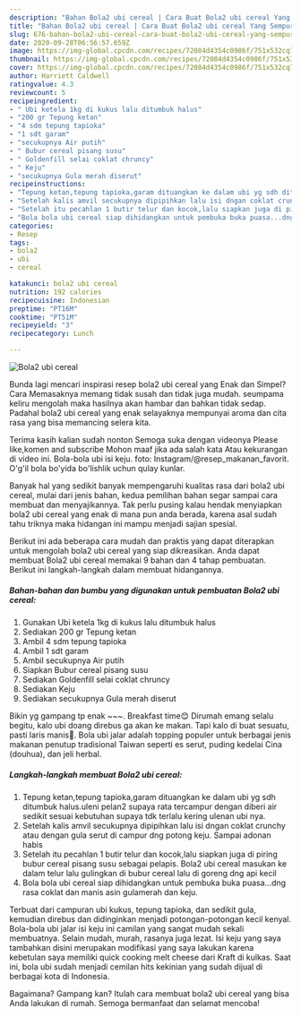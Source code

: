 ```yaml
---
description: "Bahan Bola2 ubi cereal | Cara Buat Bola2 ubi cereal Yang Sempurna"
title: "Bahan Bola2 ubi cereal | Cara Buat Bola2 ubi cereal Yang Sempurna"
slug: 676-bahan-bola2-ubi-cereal-cara-buat-bola2-ubi-cereal-yang-sempurna
date: 2020-09-28T06:56:57.659Z
image: https://img-global.cpcdn.com/recipes/72084d4354c0986f/751x532cq70/bola2-ubi-cereal-foto-resep-utama.jpg
thumbnail: https://img-global.cpcdn.com/recipes/72084d4354c0986f/751x532cq70/bola2-ubi-cereal-foto-resep-utama.jpg
cover: https://img-global.cpcdn.com/recipes/72084d4354c0986f/751x532cq70/bola2-ubi-cereal-foto-resep-utama.jpg
author: Harriett Caldwell
ratingvalue: 4.3
reviewcount: 5
recipeingredient:
- " Ubi ketela 1kg di kukus lalu ditumbuk halus"
- "200 gr Tepung ketan"
- "4 sdm tepung tapioka"
- "1 sdt garam"
- "secukupnya Air putih"
- " Bubur cereal pisang susu"
- " Goldenfill selai coklat chruncy"
- " Keju"
- "secukupnya Gula merah diserut"
recipeinstructions:
- "Tepung ketan,tepung tapioka,garam dituangkan ke dalam ubi yg sdh ditumbuk halus.uleni pelan2 supaya rata tercampur dengan diberi air sedikit sesuai kebutuhan supaya tdk terlalu kering ulenan ubi nya."
- "Setelah kalis amvil secukupnya dipipihkan lalu isi dngan coklat crunchy atau dengan gula serut di campur dng potong keju. Sampai adonan habis"
- "Setelah itu pecahlan 1 butir telur dan kocok,lalu siapkan juga di piring bubur cereal pisang susu sebagai pelapis. Bola2 ubi cereal masukan ke dalam telur lalu gulingkan di bubur cereal lalu di goreng dng api kecil"
- "Bola bola ubi cereal siap dihidangkan untuk pembuka buka puasa...dng rasa coklat dan manis asin gulamerah dan keju."
categories:
- Resep
tags:
- bola2
- ubi
- cereal

katakunci: bola2 ubi cereal 
nutrition: 192 calories
recipecuisine: Indonesian
preptime: "PT16M"
cooktime: "PT51M"
recipeyield: "3"
recipecategory: Lunch

---
```



![Bola2 ubi cereal](https://img-global.cpcdn.com/recipes/72084d4354c0986f/751x532cq70/bola2-ubi-cereal-foto-resep-utama.jpg)

Bunda lagi mencari inspirasi resep bola2 ubi cereal yang Enak dan Simpel? Cara Memasaknya memang tidak susah dan tidak juga mudah. seumpama keliru mengolah maka hasilnya akan hambar dan bahkan tidak sedap. Padahal bola2 ubi cereal yang enak selayaknya mempunyai aroma dan cita rasa yang bisa memancing selera kita.

Terima kasih kalian sudah nonton Semoga suka dengan videonya Please like,komen and subscribe Mohon maaf jika ada salah kata Atau kekurangan di video ini. Bola-bola ubi isi keju. foto: Instagram/@resep_makanan_favorit. O&#39;g&#39;il bola bo&#39;yida bo&#39;lishlik uchun qulay kunlar.

Banyak hal yang sedikit banyak mempengaruhi kualitas rasa dari bola2 ubi cereal, mulai dari jenis bahan, kedua pemilihan bahan segar sampai cara membuat dan menyajikannya. Tak perlu pusing kalau hendak menyiapkan bola2 ubi cereal yang enak di mana pun anda berada, karena asal sudah tahu triknya maka hidangan ini mampu menjadi sajian spesial.


Berikut ini ada beberapa cara mudah dan praktis yang dapat diterapkan untuk mengolah bola2 ubi cereal yang siap dikreasikan. Anda dapat membuat Bola2 ubi cereal memakai 9 bahan dan 4 tahap pembuatan. Berikut ini langkah-langkah dalam membuat hidangannya.

<!--inarticleads1-->

##### Bahan-bahan dan bumbu yang digunakan untuk pembuatan Bola2 ubi cereal:

1. Gunakan  Ubi ketela 1kg di kukus lalu ditumbuk halus
1. Sediakan 200 gr Tepung ketan
1. Ambil 4 sdm tepung tapioka
1. Ambil 1 sdt garam
1. Ambil secukupnya Air putih
1. Siapkan  Bubur cereal pisang susu
1. Sediakan  Goldenfill selai coklat chruncy
1. Sediakan  Keju
1. Sediakan secukupnya Gula merah diserut


Bikin yg gampang tp enak ~~~. Breakfast time😊 Dirumah emang selalu begitu, kalo ubi doang direbus ga akan ke makan. Tapi kalo di buat sesuatu, pasti laris manis🥰. Bola ubi jalar adalah topping populer untuk berbagai jenis makanan penutup tradisional Taiwan seperti es serut, puding kedelai Cina (douhua), dan jeli herbal. 

<!--inarticleads2-->

##### Langkah-langkah membuat Bola2 ubi cereal:

1. Tepung ketan,tepung tapioka,garam dituangkan ke dalam ubi yg sdh ditumbuk halus.uleni pelan2 supaya rata tercampur dengan diberi air sedikit sesuai kebutuhan supaya tdk terlalu kering ulenan ubi nya.
1. Setelah kalis amvil secukupnya dipipihkan lalu isi dngan coklat crunchy atau dengan gula serut di campur dng potong keju. Sampai adonan habis
1. Setelah itu pecahlan 1 butir telur dan kocok,lalu siapkan juga di piring bubur cereal pisang susu sebagai pelapis. Bola2 ubi cereal masukan ke dalam telur lalu gulingkan di bubur cereal lalu di goreng dng api kecil
1. Bola bola ubi cereal siap dihidangkan untuk pembuka buka puasa...dng rasa coklat dan manis asin gulamerah dan keju.


Terbuat dari campuran ubi kukus, tepung tapioka, dan sedikit gula, kemudian direbus dan didinginkan menjadi potongan-potongan kecil kenyal. Bola-bola ubi jalar isi keju ini camilan yang sangat mudah sekali membuatnya. Selain mudah, murah, rasanya juga lezat. Isi keju yang saya tambahkan disini merupakan modifikasi yang saya lakukan karena kebetulan saya memiliki quick cooking melt cheese dari Kraft di kulkas. Saat ini, bola ubi sudah menjadi cemilan hits kekinian yang sudah dijual di berbagai kota di Indonesia. 

Bagaimana? Gampang kan? Itulah cara membuat bola2 ubi cereal yang bisa Anda lakukan di rumah. Semoga bermanfaat dan selamat mencoba!

